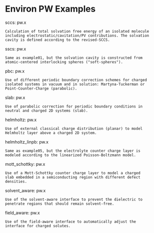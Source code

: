 # Environ PW Examples

sccs: pw.x

    Calculation of total solvation free energy of an isolated molecule
    including electrostatic/cavitation/PV contributions. The solvation
    cavity is defined according to the revised-SCCS.

sscs: pw.x

    Same as example01, but the solvation cavity is constructed from
    atomic-centered interlocking spheres ("soft-spheres").

pbc: pw.x

    Use of different periodic boundary correction schemes for charged
    isolated systems in vacuum and in solution: Martyna-Tuckerman or
    Point-Counter-Charge (parabolic).

slab: pw.x

    Use of parabolic correction for periodic boundary conditions in
    neutral and charged 2D systems (slab).

helmholtz: pw.x

    Use of external classical charge distribution (planar) to model
    Helmholtz layer above a charged 2D system.

helmholtz_linpb: pw.x

    Same as example05, but the electrolyte counter charge layer is
    modeled according to the linearized Poisson-Boltzmann model.

mott_schottky: pw.x

    Use of a Mott-Schottky counter charge layer to model a charged
    slab embedded in a semiconducting region with different defect
    densities.

solvent_aware: pw.x

    Use of the solvent-aware interface to prevent the dielectric to
    penetrate regions that should remain solvent-free.

field_aware: pw.x

    Use of the field-aware interface to automatically adjust the
    interface for charged solutes.
